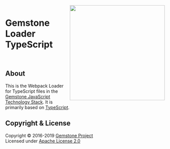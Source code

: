 
<img src="https://rawgit.com/gemstonejs/gemstone-artwork/master/gemstone-logo-white.svg" width="300" align="right" alt=""/>

Gemstone Loader TypeScript
==========================

<p/>
<img src="https://nodei.co/npm/gemstone-loader-ts.png?downloads=true&stars=true" alt=""/>
<p/>
<img src="https://david-dm.org/rse/gemstone-loader-ts.png" alt=""/>

About
-----

This is the Webpack Loader for TypeScript files in the
[Gemstone JavaScript Technology Stack](http://gemstonejs.com).
It is primarily based on [TypeScript](https://www.typescriptlang.org/).

Copyright &amp; License
-----------------------

Copyright &copy; 2016-2019 [Gemstone Project](http://gemstonejs.com)<br/>
Licensed under [Apache License 2.0](https://spdx.org/licenses/Apache-2.0)

